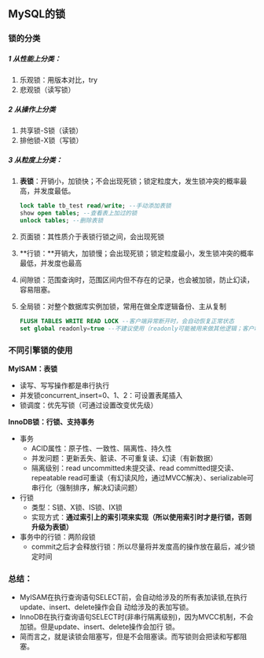## MySQL的锁

### 锁的分类

##### 1 从性能上分类：

1. 乐观锁：用版本对比，try
2. 悲观锁（读写锁）

##### 2 从操作上分类

1. 共享锁-S锁（读锁）
2. 排他锁-X锁（写锁）

##### 3 从粒度上分类：

1. **表锁**：开销小，加锁快；不会出现死锁；锁定粒度大，发生锁冲突的概率最高，并发度最低。

   ``` sql
   lock table tb_test read/write; --手动添加表锁
   show open tables; --查看表上加过的锁
   unlock tables; --删除表锁
   ```

2. 页面锁：其性质介于表锁行锁之间，会出现死锁

3. **行锁：**开销大，加锁慢；会出现死锁；锁定粒度最小，发生锁冲突的概率最低，并发度也最高

4. 间隙锁：范围查询时，范围区间内但不存在的记录，也会被加锁，防止幻读，容易阻塞。

5. 全局锁：对整个数据库实例加锁，常用在做全库逻辑备份、主从复制

   ``` sql
   FLUSH TABLES WRITE READ LOCK --客户端异常断开时，会自动恢复正常状态
   set global readonly=true --不建议使用（readonly可能被用来做其他逻辑；客户端异常时，不能主动释放锁定状态）
   ```



### 不同引擎锁的使用

**MyISAM：表锁**

- 读写、写写操作都是串行执行
- 并发锁concurrent_insert=0、1、2：可设置表尾插入
- 锁调度：优先写锁（可通过设置改变优先级）

**InnoDB锁：行锁、支持事务**

- 事务
  - ACID属性：原子性、一致性、隔离性、持久性
  - 并发问题：更新丢失、脏读、不可重复读、幻读（有新数据）
  - 隔离级别：read uncommitted未提交读、read committed提交读、repeatable read可重读（有幻读风险，通过MVCC解决）、serializable可串行化（强制排序，解决幻读问题）
- 行锁
  - 类型：S锁、X锁、IS锁、IX锁
  - 实现方式：**通过索引上的索引项来实现（所以使用索引时才是行锁，否则升级为表锁）**
- 事务中的行锁：两阶段锁
  - commit之后才会释放行锁：所以尽量将并发度高的操作放在最后，减少锁定时间



### 总结：

- MyISAM在执行查询语句SELECT前，会自动给涉及的所有表加读锁,在执行update、insert、delete操作会自 动给涉及的表加写锁。 
- InnoDB在执行查询语句SELECT时(非串行隔离级别)，因为MVCC机制，不会加锁。但是update、insert、delete操作会加行 锁。 
- 简而言之，就是读锁会阻塞写，但是不会阻塞读。而写锁则会把读和写都阻塞。
